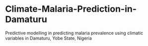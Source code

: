 # Climate-Malaria-Prediction-in-Damaturu
Predictive modelling in predicting malaria prevalence using climatic variables in Damaturu, Yobe State, Nigeria
